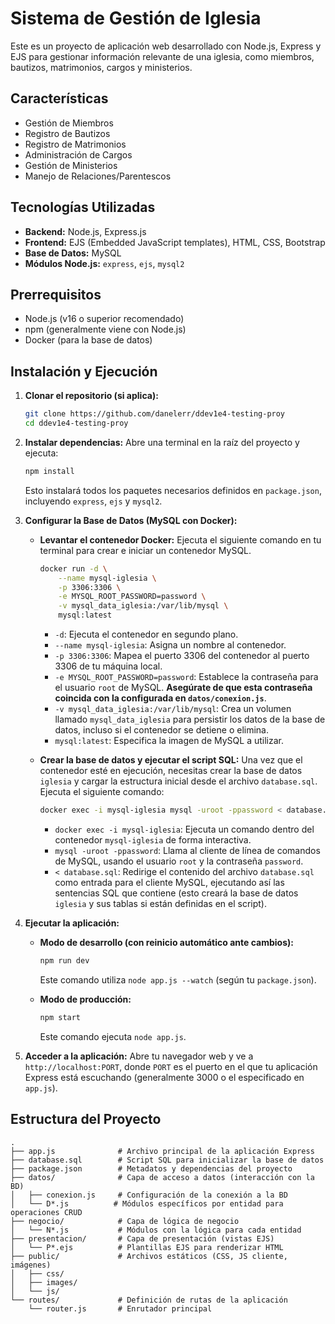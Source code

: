 # Sistema de Gestión de Iglesia

Este es un proyecto de aplicación web desarrollado con Node.js, Express y EJS para gestionar información relevante de una iglesia, como miembros, bautizos, matrimonios, cargos y ministerios.

## Características

*   Gestión de Miembros
*   Registro de Bautizos
*   Registro de Matrimonios
*   Administración de Cargos
*   Gestión de Ministerios
*   Manejo de Relaciones/Parentescos

## Tecnologías Utilizadas

*   **Backend:** Node.js, Express.js
*   **Frontend:** EJS (Embedded JavaScript templates), HTML, CSS, Bootstrap
*   **Base de Datos:** MySQL
*   **Módulos Node.js:** `express`, `ejs`, `mysql2`

## Prerrequisitos

*   Node.js (v16 o superior recomendado)
*   npm (generalmente viene con Node.js)
*   Docker (para la base de datos)

## Instalación y Ejecución

1.  **Clonar el repositorio (si aplica):**
    ```bash
    git clone https://github.com/danelerr/ddev1e4-testing-proy
    cd ddev1e4-testing-proy
    ```

2.  **Instalar dependencias:**
    Abre una terminal en la raíz del proyecto y ejecuta:
    ```bash
    npm install
    ```
    Esto instalará todos los paquetes necesarios definidos en `package.json`, incluyendo `express`, `ejs` y `mysql2`.

3.  **Configurar la Base de Datos (MySQL con Docker):**

    *   **Levantar el contenedor Docker:** Ejecuta el siguiente comando en tu terminal para crear e iniciar un contenedor MySQL.
        ```bash
        docker run -d \
            --name mysql-iglesia \
            -p 3306:3306 \
            -e MYSQL_ROOT_PASSWORD=password \
            -v mysql_data_iglesia:/var/lib/mysql \
            mysql:latest
        ```
        *   `-d`: Ejecuta el contenedor en segundo plano.
        *   `--name mysql-iglesia`: Asigna un nombre al contenedor.
        *   `-p 3306:3306`: Mapea el puerto 3306 del contenedor al puerto 3306 de tu máquina local.
        *   `-e MYSQL_ROOT_PASSWORD=password`: Establece la contraseña para el usuario `root` de MySQL. **Asegúrate de que esta contraseña coincida con la configurada en `datos/conexion.js`**.
        *   `-v mysql_data_iglesia:/var/lib/mysql`: Crea un volumen llamado `mysql_data_iglesia` para persistir los datos de la base de datos, incluso si el contenedor se detiene o elimina.
        *   `mysql:latest`: Especifica la imagen de MySQL a utilizar.

    *   **Crear la base de datos y ejecutar el script SQL:** Una vez que el contenedor esté en ejecución, necesitas crear la base de datos `iglesia` y cargar la estructura inicial desde el archivo `database.sql`. Ejecuta el siguiente comando:
        ```bash
        docker exec -i mysql-iglesia mysql -uroot -ppassword < database.sql
        ```
        *   `docker exec -i mysql-iglesia`: Ejecuta un comando dentro del contenedor `mysql-iglesia` de forma interactiva.
        *   `mysql -uroot -ppassword`: Llama al cliente de línea de comandos de MySQL, usando el usuario `root` y la contraseña `password`.
        *   `< database.sql`: Redirige el contenido del archivo `database.sql` como entrada para el cliente MySQL, ejecutando así las sentencias SQL que contiene (esto creará la base de datos `iglesia` y sus tablas si están definidas en el script).

4.  **Ejecutar la aplicación:**

    *   **Modo de desarrollo (con reinicio automático ante cambios):**
        ```bash
        npm run dev
        ```
        Este comando utiliza `node app.js --watch` (según tu `package.json`).

    *   **Modo de producción:**
        ```bash
        npm start
        ```
        Este comando ejecuta `node app.js`.

5.  **Acceder a la aplicación:**
    Abre tu navegador web y ve a `http://localhost:PORT`, donde `PORT` es el puerto en el que tu aplicación Express está escuchando (generalmente 3000 o el especificado en `app.js`).



## Estructura del Proyecto

```
.
├── app.js              # Archivo principal de la aplicación Express
├── database.sql        # Script SQL para inicializar la base de datos
├── package.json        # Metadatos y dependencias del proyecto
├── datos/              # Capa de acceso a datos (interacción con la BD)
│   ├── conexion.js     # Configuración de la conexión a la BD
│   └── D*.js          # Módulos específicos por entidad para operaciones CRUD
├── negocio/            # Capa de lógica de negocio
│   └── N*.js           # Módulos con la lógica para cada entidad
├── presentacion/       # Capa de presentación (vistas EJS)
│   └── P*.ejs          # Plantillas EJS para renderizar HTML
├── public/             # Archivos estáticos (CSS, JS cliente, imágenes)
│   ├── css/
│   ├── images/
│   └── js/
└── routes/             # Definición de rutas de la aplicación
    └── router.js       # Enrutador principal
```


